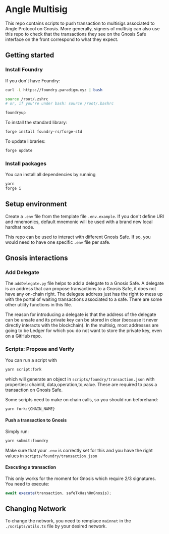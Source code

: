 # Angle Multisig

This repo contains scripts to push transaction to multisigs associated to Angle Protocol on Gnosis.
More generally, signers of multisig can also use this repo to check that the transactions they see on the Gnosis Safe interface on the front correspond to what they expect.

## Getting started

### Install Foundry

If you don't have Foundry:

```bash
curl -L https://foundry.paradigm.xyz | bash

source /root/.zshrc
# or, if you're under bash: source /root/.bashrc

foundryup
```

To install the standard library:

```bash
forge install foundry-rs/forge-std
```

To update libraries:

```bash
forge update
```

### Install packages

You can install all dependencies by running

```bash
yarn
forge i
```

## Setup environment

Create a `.env` file from the template file `.env.example`.
If you don't define URI and mnemonics, default mnemonic will be used with a brand new local hardhat node.

This repo can be used to interact with different Gnosis Safe. If so, you would need to have one specific `.env` file per safe.

## Gnosis interactions

### Add Delegate

The `addDelegate.py` file helps to add a delegate to a Gnosis Safe. A delegate is an address that can propose transactions to a Gnosis Safe, it does not have any on-chain right. The delegate address just has the right to mess up with the portal of waiting transactions associated to a safe. There are some other utility functions in this file.

The reason for introducing a delegate is that the address of the delegate can be unsafe and its private key can be stored in clear (because it never directly interacts with the blockchain). In the multisig, most addresses are going to be Ledger for which you do not want to store the private key, even on a GitHub repo.

### Scripts: Propose and Verify

You can run a script with

```bash
yarn script:fork
```

which will generate an object in `scripts/foundry/transaction.json` with properties: chainId, data,operation,to,value. These are required to pass a transaction on Gnosis Safe.

Some scripts need to make on chain calls, so you should run beforehand:

```bash
yarn fork:{CHAIN_NAME}
```

#### Push a transaction to Gnosis

Simply run:

```bash
yarn submit:foundry
```

Make sure that your `.env` is correctly set for this and you have the right values in `scripts/foundry/transaction.json`

#### Executing a transaction

This only works for the moment for Gnosis which require 2/3 signatures. You need to execute:

```typescript
await execute(transaction, safeTxHashOnGnosis);
```

## Changing Network

To change the network, you need to remplace `mainnet` in the `./scripts/utils.ts` file by your desired network.
